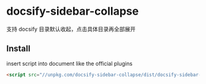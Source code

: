# docsify-sidebar-collapse

支持 docsify 目录默认收起，点击具体目录再全部展开

## Install

insert script into document like the official plugins

```html
<script src="//unpkg.com/docsify-sidebar-collapse/dist/docsify-sidebar-collapse.min.js"></script>
```
